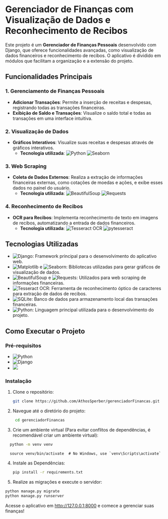 # Gerenciador de Finanças com Visualização de Dados e Reconhecimento de Recibos

Este projeto é um **Gerenciador de Finanças Pessoais** desenvolvido com Django, que oferece funcionalidades avançadas, como visualização de dados financeiros e reconhecimento de recibos. O aplicativo é dividido em módulos que facilitam a organização e a extensão do projeto.

## Funcionalidades Principais

### 1. Gerenciamento de Finanças Pessoais
- **Adicionar Transações**: Permite a inserção de receitas e despesas, registrando todas as transações financeiras.
- **Exibição de Saldo e Transações**: Visualize o saldo total e todas as transações em uma interface intuitiva.

### 2. Visualização de Dados
- **Gráficos Interativos**: Visualize suas receitas e despesas através de gráficos interativos.  
  - **Tecnologia utilizada**: ![Python](https://img.shields.io/badge/-Matplotlib-3776AB?logo=python&logoColor=white) ![Seaborn](https://img.shields.io/badge/-Seaborn-3776AB?logo=python&logoColor=white)

### 3. Web Scraping
- **Coleta de Dados Externos**: Realiza a extração de informações financeiras externas, como cotações de moedas e ações, e exibe esses dados no painel do usuário.
  - **Tecnologia utilizada**: ![BeautifulSoup](https://img.shields.io/badge/-BeautifulSoup-FFD700?logo=python&logoColor=white) ![Requests](https://img.shields.io/badge/-Requests-FFD700?logo=python&logoColor=white)

### 4. Reconhecimento de Recibos
- **OCR para Recibos**: Implementa reconhecimento de texto em imagens de recibos, automatizando a entrada de dados financeiros.
  - **Tecnologia utilizada**: ![Tesseract OCR](https://img.shields.io/badge/-Tesseract%20OCR-32CD32?logo=python&logoColor=white) ![pytesseract](https://img.shields.io/badge/-pytesseract-32CD32?logo=python&logoColor=white)

## Tecnologias Utilizadas
- ![Django](https://img.shields.io/badge/-Django-092E20?logo=django&logoColor=white): Framework principal para o desenvolvimento do aplicativo web.
- ![Matplotlib](https://img.shields.io/badge/-Matplotlib-3776AB?logo=python&logoColor=white) e ![Seaborn](https://img.shields.io/badge/-Seaborn-3776AB?logo=python&logoColor=white): Bibliotecas utilizadas para gerar gráficos de visualização de dados.
- ![BeautifulSoup](https://img.shields.io/badge/-BeautifulSoup-FFD700?logo=python&logoColor=white) e ![Requests](https://img.shields.io/badge/-Requests-FFD700?logo=python&logoColor=white): Utilizados para web scraping de informações financeiras.
- ![Tesseract OCR](https://img.shields.io/badge/-Tesseract%20OCR-32CD32?logo=python&logoColor=white): Ferramenta de reconhecimento óptico de caracteres para extração de dados de recibos.
- ![SQLite](https://img.shields.io/badge/-SQLite-003B57?logo=sqlite&logoColor=white): Banco de dados para armazenamento local das transações financeiras.
- ![Python](https://img.shields.io/badge/-Python-3776AB?logo=python&logoColor=white): Linguagem principal utilizada para o desenvolvimento do projeto.

## Como Executar o Projeto

### Pré-requisitos
- ![Python](https://img.shields.io/badge/-Python%203.x-3776AB?logo=python&logoColor=white)
- ![Django](https://img.shields.io/badge/-Django%203.x-092E20?logo=django&logoColor=white)
- [![](https://img.shields.io/badge/-Tesseract%20OCR-32CD32?logo=python&logoColor=white)](https://github.com/tesseract-ocr/tesseract)

### Instalação

1. Clone o repositório:
   ```bash
   git clone https://github.com/AthosSperber/gerenciadorFinancas.git
2. Navegue até o diretório do projeto:
   ```bash
    cd gerenciadorFinancas
3. Crie um ambiente virtual (Para evitar conflitos de dependências, é recomendável criar um ambiente virtual):
  ```bash
    python -m venv venv
  ```
  ```
    source venv/bin/activate  # No Windows, use `venv\Scripts\activate`
  ```
4. Instale as Dependências:
   ```bash
   pip install -r requirements.txt
   
5. Realize as migrações e execute o servidor:
  ```bash
python manage.py migrate
python manage.py runserver
  ```
Acesse o aplicativo em http://127.0.0.1:8000 e comece a gerenciar suas finanças!
